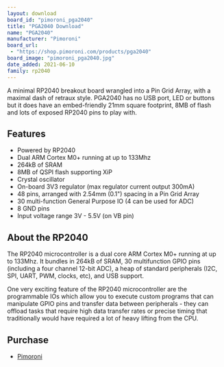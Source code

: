 ```yaml
---
layout: download
board_id: "pimoroni_pga2040"
title: "PGA2040 Download"
name: "PGA2040"
manufacturer: "Pimoroni"
board_url:
 - "https://shop.pimoroni.com/products/pga2040"
board_image: "pimoroni_pga2040.jpg"
date_added: 2021-06-10
family: rp2040
---
```


A minimal RP2040 breakout board wrangled into a Pin Grid Array, with a maximal dash of retraux style. PGA2040 has no USB port, LED or buttons but it does have an embed-friendly 21mm square footprint, 8MB of flash and lots of exposed RP2040 pins to play with.

## Features
* Powered by RP2040
* Dual ARM Cortex M0+ running at up to 133Mhz
* 264kB of SRAM
* 8MB of QSPI flash supporting XiP
* Crystal oscillator
* On-board 3V3 regulator (max regulator current output 300mA)
* 48 pins, arranged with 2.54mm (0.1") spacing in a Pin Grid Array
* 30 multi-function General Purpose IO (4 can be used for ADC)
* 8 GND pins
* Input voltage range 3V - 5.5V (on VB pin)

## About the RP2040
The RP2040 microcontroller is a dual core ARM Cortex M0+ running at up to 133Mhz. It bundles in 264kB of SRAM, 30 multifunction GPIO pins (including a four channel 12-bit ADC), a heap of standard peripherals (I2C, SPI, UART, PWM, clocks, etc), and USB support.

One very exciting feature of the RP2040 microcontroller are the programmable IOs which allow you to execute custom programs that can manipulate GPIO pins and transfer data between peripherals - they can offload tasks that require high data transfer rates or precise timing that traditionally would have required a lot of heavy lifting from the CPU.

## Purchase
* [Pimoroni](https://shop.pimoroni.com/products/pga2040)
